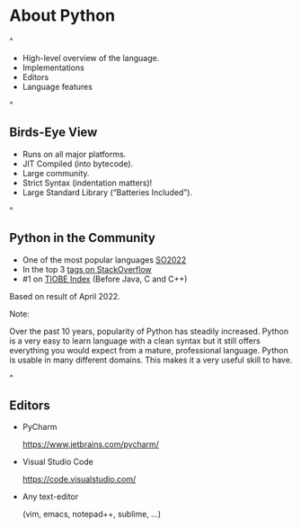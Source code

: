 # About Python

^

- High-level overview of the language.
- Implementations
- Editors
- Language features

^

## Birds-Eye View

- Runs on all major platforms.
- JIT Compiled (into bytecode).
- Large community.
- Strict Syntax (indentation matters)!
- Large Standard Library (“Batteries Included”).

<!-- .element: style="font-size: 70%;" -->

^

## Python in the Community

- One of the most popular languages [SO2022][so2022]
- In the top 3 [tags on StackOverflow][so-tags]
- #1 on [TIOBE Index][tbe] (Before Java, C and C++)

[so-tags]: https://stackoverflow.com/tags
[so2022]: https://survey.stackoverflow.co/2022/#technology
[tbe]: https://www.tiobe.com/tiobe-index/

Based on result of April 2022.

<!-- .element: style="font-size: 30%" -->

Note:

Over the past 10 years, popularity of Python has steadily increased. Python is a
very easy to learn language with a clean syntax but it still offers everything
you would expect from a mature, professional language. Python is usable in many
different domains. This makes it a very useful skill to have.

^

## Editors

- PyCharm <p class="smallnote">https://www.jetbrains.com/pycharm/</p>
- Visual Studio Code <p class="smallnote">https://code.visualstudio.com/</p>
- Any text-editor <p class="smallnote">(vim, emacs, notepad++, sublime, …)</p>
